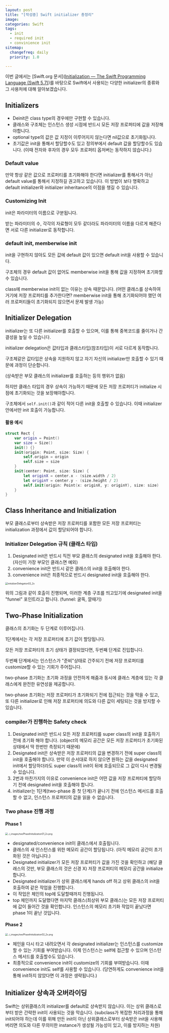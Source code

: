 ```yaml
---
layout: post
title: "[작성중] Swift initializer 총정리"
image:
categories: Swift
tags: 
  - init
  - required init
  - convinience init
sitemap:
  changefreq: daily
  priority: 1.0

---
```


이번 글에서는 [Swift.org 문서]([Initialization — The Swift Programming Language (Swift 5.7)](https://docs.swift.org/swift-book/LanguageGuide/Initialization.html))를 바탕으로 Swift에서 사용되는 다양한 initializer의 종류와 그 사용처에 대해 알아보겠습니다.



## Initializers

- Deinit은 class type의 경우에만 구현할 수 있습니다.
- 클래스와 구조체는 인스턴스 생성 시점에 반드시 모든 저장 프로퍼티에 값을 저장해야합니다.
- optional type의 값은 값 지정이 이루어지지 않는다면 nil값으로 초기화됩니다.
- 초기값은 init을 통해서 할당할수도 있고 정의부에서 default 값을 할당할수도 있습니다. (이때 전자와 후자의 경우 모두 프로퍼티 옵저버는 동작하지 않습니다.)

### Default value

만약 항상 같은 값으로 프로퍼티를 초기화해야 한다면 initializer를 통해서가 아닌 default value를 통해서 지정하길 권고하고 있습니다. 이 방법이 보다 명확하고 default initializer와 initializer inheritance의 이점을 챙길 수 있습니다.

### Customizing Init

init은 파라미터의 이름으로 구분됩니다. 

받는 파라미터의 수, 각각의 자료형이 모두 같더라도 파라미터의 이름을 다르게 해준다면 서로 다른 initializer로 동작합니다.

### default init, memberwise init

init을 구현하지 않아도 모든 값에 default 값이 있으면 default init을 사용할 수 있습니다.

구조체의 경우 default 값이 없어도 memberwise init을 통해 값을 지정하며 초기화할 수 있습니다.

class에 memberwise init이 없는 이유는 상속 때문입니다. (어떤 클래스를 상속하여 거기에 저장 프로퍼티를 추가한다면? memberwise init을 통해 초기화되어야 했던 여러 프로퍼티들이 초기화되지 않으면서 문제 발생 가능)



## Initializer Delegation

initializer는 또 다른 initializer를 호출할 수 있으며, 이를 통해 중복코드를 줄이거나 간결성을 높일 수 있습니다.

initializer delegation은 값타입과 클래스타입(참조타입)이 서로 다르게 동작합니다.

구조체같은 값타입은 상속을 지원하지 않고 자기 자신의 initializer만 호출할 수 있기 때문에 과정이 단순합니다.

(상속받은 부모 클래스의 initializer를 호출하는 등의 행위가 없음)

하지만 클래스 타입의 경우 상속이 가능하기 때문에 모든 저장 프로퍼티가 initialize 시점에 초기화되는 것을 보장해야합니다.

구조체에서 `self.init()`과 같이 적어 다른 init을 호출할 수 있습니다. 이때 initializer 안에서만 init 호출이 가능합니다.



#### 활용 예시

```swift
struct Rect {
    var origin = Point()
    var size = Size()
    init() {}
    init(origin: Point, size: Size) {
        self.origin = origin
        self.size = size
    }
    init(center: Point, size: Size) {
        let originX = center.x - (size.width / 2)
        let originY = center.y - (size.height / 2)
        self.init(origin: Point(x: originX, y: originY), size: size)
    }
}
```





## Class Inheritance and Initialization

부모 클래스로부터 상속받은 저장 프로퍼티를 포함한 모든 저장 프로퍼티는 initialization 과정에서 값이 할당되어야 합니다.



### Initializer Delegation 규칙 (클래스 타입)

1. Designated init은 반드시 직전 부모 클래스의 designated init을 호출해야 한다. (자신이 가장 부모인 클래스면 예외)
2. convenience init은 반드시 같은 클래스의 init을 호출해야 한다.
3. convenience init은 최종적으로 반드시 designated init을 호출해야 한다.

<img src="https://docs.swift.org/swift-book/_images/initializerDelegation02_2x.png" alt="initializerDelegation02_2x" style="zoom:50%;" />



위의 그림과 같이 호출이 진행되며, 이러한 계층 구조를 띄고있기에 designated init을 "funnel" 포인트라고 합니다. (funnel: 굴뚝, 깔때기)



## Two-Phase Initialization

클래스의 초기화는 두 단계로 이루어집니다.

1단계에서는 각 저장 프로퍼티에 초기 값이 할당됩니다.

모든 저장 프로퍼티의 초기 상태가 결정되었다면, 두번째 단계로 진입합니다.

두번째 단계에서는 인스턴스가 "준비"상태로 간주되기 전에 저장 프로퍼티를 customize할 수 있는 기회가 주어집니다.



two-phase 초기화는 초기화 과정을 안전하게 해줌과 동시에 클래스 계층에 있는 각 클래스에게 완전한 유연성을 제공합니다.

two-phase 초기화는 저장 프로퍼티가 초기화되기 전에 접근되는 것을 막을 수 있고, 또 다른 initializer로 인해 저장 프로퍼티에 의도와 다른 값이 세팅되는 것을 방지할 수 있습니다.



### compiler가 진행하는 Safety check

1. Designated init은 반드시 모든 저장 프로퍼티를 super class의 init을 호출하기 전에 초기화 해야 합니다.
   (object의 메모리 공간은 모든 저장 프로퍼티가 초기화된 상태에서 딱 한번만 측정되기 때문에)
2. Designated init은 상속받은 저장 프로퍼티의 값을 변경하기 전에 super class의 init을 호출해야 합니다. 만약 이 순서대로 하지 않으면 원하는 값을 designated init에서 할당하더라도 super class의 init이 뒤에 호출되므로 그 값이 다시 변경될 수 있습니다.
3. 2번과 마찬가지의 이유로 convenience init은 어떤 값을 저장 프로퍼티에 할당하기 전에 designated init을 호출해야 합니다.
4. initializer는 1단계(two-phase 중 첫 단계)가 끝나기 전에 인스턴스 메서드를 호출할 수 없고, 인스턴스 프로퍼티의 값을 읽을 수  없습니다. 



### Two phase 진행 과정

#### Phase 1

<img src="https://docs.swift.org/swift-book/_images/twoPhaseInitialization01_2x.png" alt="../_images/twoPhaseInitialization01_2x.png" style="zoom:50%;" />

- designated/convenience init이 클래스에서 호출됩니다.
- 클래스의 새 인스턴스를 위한 메모리 공간이 할당됩니다. (아직 메모리 공간이 초기화된 것은 아닙니다.)
- Designated initializer가 모든 저장 프로퍼티가 값을 가진 것을 확인하고 (해당 클래스의 것만, 부모 클래스의 것은 신경 X) 저장 프로퍼티의 메모리 공간을 initialize 합니다.
- Designated initializer가 상위 클래스에게 hands off 하고 상위 클래스의 init을 호출하여 같은 작업을 진행합니다.
- 이 작업은 체인의 top에 도달할때까지 진행됩니다.
- top 체인까지 도달했다면 마지막 클래스(최상위 부모 클래스)는 모든 저장 프로퍼티에 값이 들어간 것을 확인합니다. 인스턴스의 메모리 초기화 작업이 끝났다면 phase 1이 끝난 것입니다.



#### Phase 2

<img src="https://docs.swift.org/swift-book/_images/twoPhaseInitialization02_2x.png" alt="../_images/twoPhaseInitialization02_2x.png" style="zoom:50%;" />

- 체인을 다시 타고 내려오면서 각 designated initializer는 인스턴스를 customize할 수 있는 기회를 부여받습니다. 이제 인스턴스는 self에 접근할 수 있으며 인스턴스 메서드를 호출할수도 있습니다.
- 최종적으로 convenience init이 customize의 기회를 부여받습니다. 이때 convenience init도 self를 사용할 수 있습니다. (당연하게도 convenience init을 통해 init하지 않았다면 이 과정은 생략됩니다.)



## Initializer 상속과 오버라이딩

Swift는 상위클래스의 initializer를 default로 상속받지 않습니다. 이는 상위 클래스로부터 받은 간략한 init이 사용되는 것을 막습니다. (subclass가 복잡한 처리과정을 통해 init되어야 하는데 이를 위해 만든 init이 아닌 상위클래스로부터 상속받은 init을 사용해버리면 의도와 다른 무의미한 instance가 생성될 가능성이 있고, 이를 방지하는 차원)

